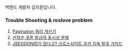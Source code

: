 백엔드 개발자 김지훈입니다. 

### Trouble Shooting & reslove problem
1. [Pagination 쿼리 개선기](https://pinto-frame-8c8.notion.site/offset-vs-covering-index-vs-no-offset?source=copy_link)
2. [선착순 쿠폰 발급의 동시성 문제](https://pinto-frame-8c8.notion.site/coupon?source=copy_link)
3. [JSESSIONID가 없다고? 크로스사이트 쿠키 지옥 탈출 가이드](https://pinto-frame-8c8.notion.site/jsessionid-cookie-guide?source=copy_link)

